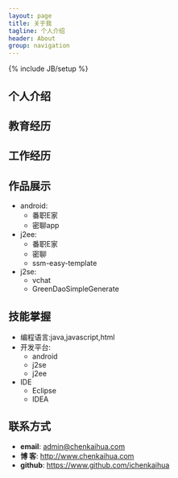 ```yaml
---
layout: page
title: 关于我
tagline: 个人介绍
header: About
group: navigation
---
```

{% include JB/setup %}

## 个人介绍


## 教育经历

## 工作经历

## 作品展示

- android:
	- 番职E家
	- 密聊app
- j2ee:
	- 番职E家
	- 密聊
	- ssm-easy-template
- j2se:
	- vchat
	- GreenDaoSimpleGenerate

## 技能掌握

- 编程语言:java,javascript,html
- 开发平台:
	- android
	- j2se
	- j2ee
- IDE
	- Eclipse
	- IDEA


## 联系方式

* **email**:  <admin@chenkaihua.com>
* **博    客**: <http://www.chenkaihua.com>
* **github**: <https://www.github.com/ichenkaihua>

